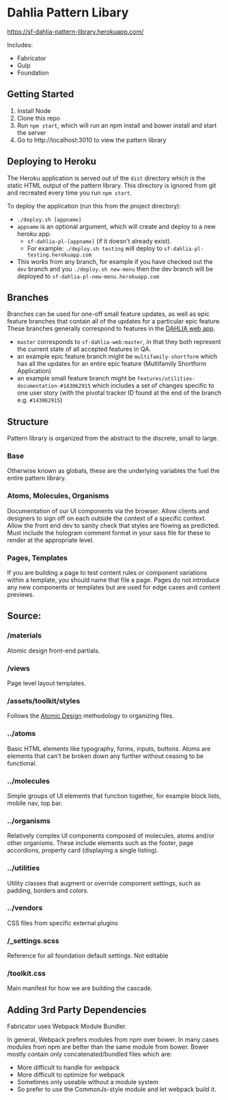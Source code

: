 # Dahlia Pattern Libary

https://sf-dahlia-pattern-library.herokuapp.com/


Includes:

* Fabricator
* Gulp
* Foundation

## Getting Started

1. Install Node
1. Clone this repo
1. Run `npm start`, which will run an npm install and bower install and start the server
1. Go to http://localhost:3010 to view the pattern library

## Deploying to Heroku

The Heroku application is served out of the `dist` directory which is the static HTML output of the pattern library. This directory is ignored from git and recreated every time you run `npm start`.

To deploy the application (run this from the project directory):

* `./deploy.sh [appname]`
* `appname` is an optional argument, which will create and deploy to a new heroku app:
  * `sf-dahlia-pl-[appname]` (if it doesn't already exist).
  * For example: `./deploy.sh testing` will deploy to `sf-dahlia-pl-testing.herokuapp.com`
* This works from any branch, for example if you have checked out the `dev` branch and you `./deploy.sh new-menu` then the dev branch will be deployed to `sf-dahlia-pl-new-menu.herokuapp.com`

## Branches

Branches can be used for one-off small feature updates, as well as epic feature branches that contain all of the updates for a particular epic feature. These branches generally correspond to features in the [DAHLIA web app](https://github.com/Exygy/sf-dahlia-web).

* `master` corresponds to `sf-dahlia-web:master`, in that they both represent the current state of all accepted features in QA.
* an example epic feature branch might be `multifamily-shortform` which has all the updates for an entire epic feature (Multifamily Shortform Application)
* an example small feature branch might be `features/utilities-documentation-#143062915` which includes a set of changes specific to one user story (with the pivotal tracker ID found at the end of the branch e.g. `#143062915`)

## Structure
Pattern library is organized from the abstract to the discrete, small to large.

### Base
Otherwise known as globals, these are the underlying variables the fuel the entire pattern library.

### Atoms, Molecules, Organisms
Documentation of our UI components via the browser. Allow clients and designers to sign off on each outside the context of a specific context. Allow the front end dev to sanity check that styles are flowing as predicted. Must include the hologram comment format in your sass file for these to render at the appropriate level.

### Pages, Templates
If you are building a page to test content rules or component variations within a template, you should name that file a page. Pages do not introduce any new components or templates but are used for edge cases and content previews.

## Source:

### /materials
Atomic design front-end partials.

### /views
Page level layout templates.

### /assets/toolkit/styles
Follows the [Atomic Design](http://atomicdesign.bradfrost.com/table-of-contents/) methodology to organizing files.

### ../atoms
Basic HTML elements like typography, forms, inputs, buttons. Atoms are elements that can't be broken down any further without ceasing to be functional.

### ../molecules
Simple groups of UI elements that function together, for example block lists, mobile nav, top bar.

### ../organisms
Relatively complex UI components composed of molecules, atoms and/or other organisms. These include elements such as the footer, page accordions, property card (displaying a single listing).

### ../utilities
Utility classes that augment or override component settings, such as padding, borders and colors.

### ../vendors
CSS files from specific external plugins

### /\_settings.scss
Reference for all foundation default settings. Not editable

### /toolkit.css
Main manifest for how we are building the cascade.

## Adding 3rd Party Dependencies

Fabricator uses Webpack Module Bundler.

In general, Webpack prefers modules from npm over bower.
In many cases modules from npm are better than the same module from bower. Bower mostly contain only concatenated/bundled files which are:

* More difficult to handle for webpack
* More difficult to optimize for webpack
* Sometimes only useable without a module system
* So prefer to use the CommonJs-style module and let webpack build it.
